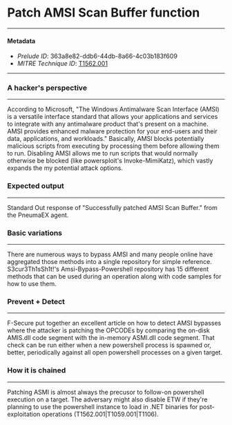 
# Patch AMSI Scan Buffer function

---

#### Metadata

- *Prelude ID*: 363a8e82-ddb6-44db-8a66-4c03b183f609
- *MITRE Technique ID*: [T1562.001](https://attack.mitre.org/techniques/T1562/001)

---

### A hacker's perspective

---

According to Microsoft, "The Windows Antimalware Scan Interface (AMSI) is a versatile interface standard that allows your applications and services to integrate with any antimalware product that's present on a machine. AMSI provides enhanced malware protection for your end-users and their data, applications, and workloads." Basically, AMSI blocks potentially malicious scripts from executing by processing them before allowing them to run. Disabling AMSI allows me to run scripts that would normally otherwise be blocked (like powersploit's Invoke-MimiKatz), which vastly expands the my potential attack options. 

### Expected output

---

Standard Out response of "Successfully patched AMSI Scan Buffer." from the PneumaEX agent. 

### Basic variations

---

There are numerous ways to bypass AMSI and many people online have aggregated those methods into a single repository for simple reference. S3cur3Th1sSh1t!'s Amsi-Bypass-Powershell repository has 15 different methods that can be used during an operation along with code samples for how to use them. 

### Prevent + Detect

---

F-Secure put together an excellent article on how to detect AMSI bypasses where the attacker is patching the OPCODEs by comparing the on-disk AMIS.dll code segment with the in-memory ASMI.dll code segment. That check can be run either when a new powershell process is spawned or, better, periodically against all open powershell processes on a given target. 

### How it is chained

---

Patching ASMI is almost always the precusor to follow-on powershell execution on a target. The adversary might also disable ETW if they're planning to use the powershell instance to load in .NET binaries for post-exploitation operations (T1562.001|T1059.001|T1106). 
